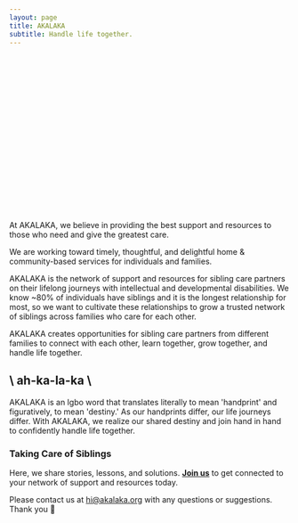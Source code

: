 ```yaml
---
layout: page
title: AKALAKA
subtitle: Handle life together.
---
```

<script src="https://fast.wistia.com/embed/medias/jvtk5jrdok.jsonp" async></script><script src="https://fast.wistia.com/assets/external/E-v1.js" async></script><div class="wistia_responsive_padding" style="padding:56.25% 0 0 0;position:relative;"><div class="wistia_responsive_wrapper" style="height:100%;left:0;position:absolute;top:0;width:100%;"><span class="wistia_embed wistia_async_jvtk5jrdok popover=true popoverAnimateThumbnail=true videoFoam=true" style="display:inline-block;height:100%;position:relative;width:100%">&nbsp;</span></div></div>

At AKALAKA, we believe in providing the best support and resources to those who need and give the greatest care.

We are working toward timely, thoughtful, and delightful home & community-based services for individuals and families.

AKALAKA is the network of support and resources for sibling care partners on their lifelong journeys with intellectual and developmental disabilities. We know ~80% of individuals have siblings and it is the longest relationship for most, so we want to cultivate these relationships to grow a trusted network of siblings across families who care for each other. 

AKALAKA creates opportunities for sibling care partners from different families to connect with each other, learn together, grow together, and handle life together.

## \ ah-ka-la-ka \ 
AKALAKA is an Igbo word that translates literally to mean 'handprint' and figuratively, to mean 'destiny.' As our handprints differ, our life journeys differ. With AKALAKA, we realize our shared destiny and join hand in hand to confidently handle life together.

### Taking Care of Siblings
Here, we share stories, lessons, and solutions. **[Join us](/join)** to get connected to your network of support and resources today.

Please contact us at [hi@akalaka.org](mailto:hi@akalaka.org) with any questions or suggestions. Thank you 🌻
